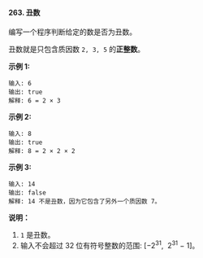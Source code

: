 #### 263. 丑数

编写一个程序判断给定的数是否为丑数。

丑数就是只包含质因数 `2, 3, 5` 的**正整数**。

**示例 1:**

```
输入: 6
输出: true
解释: 6 = 2 × 3
```

**示例 2:**

```
输入: 8
输出: true
解释: 8 = 2 × 2 × 2
```

**示例 3:**

```
输入: 14
输出: false 
解释: 14 不是丑数，因为它包含了另外一个质因数 7。
```

**说明：**

1. `1` 是丑数。
2. 输入不会超过 32 位有符号整数的范围: [−2<sup>31</sup>,  2<sup>31</sup> − 1]。